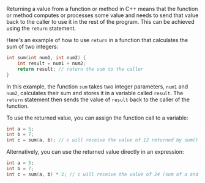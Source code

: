 Returning a value from a function or method in C++ means that the function or method computes or processes some value and needs to send that value back to the caller to use it in the rest of the program. This can be achieved using the `return` statement.

Here's an example of how to use `return` in a function that calculates the sum of two integers:

```c++
int sum(int num1, int num2) {
    int result = num1 + num2;
    return result; // return the sum to the caller
}
```

In this example, the function `sum` takes two integer parameters, `num1` and `num2`, calculates their sum and stores it in a variable called `result`. The `return` statement then sends the value of `result` back to the caller of the function.

To use the returned value, you can assign the function call to a variable:

```c++
int a = 5;
int b = 7;
int c = sum(a, b); // c will receive the value of 12 returned by sum()
```

Alternatively, you can use the returned value directly in an expression:

```c++
int a = 5;
int b = 7;
int c = sum(a, b) * 2; // c will receive the value of 24 (sum of a and b, multiplied by 2)
```